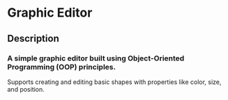 # Graphic Editor
## Description

### A simple graphic editor built using Object-Oriented Programming (OOP) principles.
Supports creating and editing basic shapes with properties like color, size, and position.
